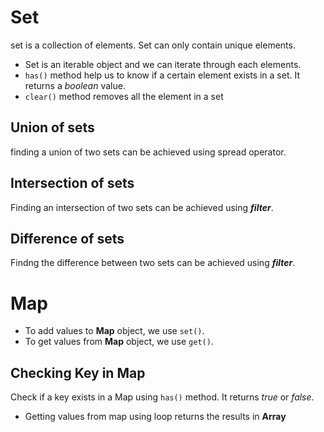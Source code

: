 # Set
set is a collection of elements. Set can only contain unique elements.

+ Set is an iterable object and we can iterate through each elements.
+ <code>has()</code> method help us to know if a certain element exists in a set. It returns a *boolean* value.
+ <code>clear()</code> method removes all the element in a set

## Union of sets
finding a union of two sets can be achieved using spread operator.

## Intersection of sets
Finding an intersection of two sets can be achieved using ***filter***. 

## Difference of sets
Findng the difference between two sets can be achieved using ***filter***.

# Map
+ To add values to **Map** object, we use <code>set()</code>.
+ To get values from **Map** object, we use <code>get()</code>.

## Checking Key in Map
Check if a key exists in a Map using <code>has()</code> method. It returns *true* or *false*.

+ Getting values from map using loop returns the results in **Array**